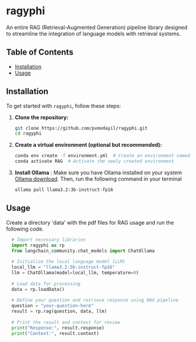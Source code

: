 # ragyphi
An entire RAG (Retrieval-Augmented Generation) pipeline library designed to streamline the integration of language models with retrieval systems.

## Table of Contents
- [Installation](#installation)
- [Usage](#usage)

## Installation

To get started with `ragyphi`, follow these steps:

1. **Clone the repository:**
   ```bash
   git clone https://github.com/pvmodayil/ragyphi.git
   cd ragyphi
   ```
2. **Create a virtual environment (optional but recommended):**
   ```bash
   conda env create -f environment.yml  # Create an environment named 'RAG'
   conda activate RAG  # Activate the newly created environment
   ```
3. **Install Ollama**
   : Make sure you have Ollama installed on your system [Ollama download](https://ollama.com/download). Then, run the following command in your terminal
   ```bash
   ollama pull llama3.2:3b-instruct-fp16
   ```
## Usage
Create a directory 'data' with the pdf files for RAG usage and run the following code.
```python
  # Import necessary libraries
  import ragyphi as rp
  from langchain_community.chat_models import ChatOllama
  
  # Initialize the local language model (LLM)
  local_llm = "llama3.2:3b-instruct-fp16"
  llm = ChatOllama(model=local_llm, temperature=0)
  
  # Load data for processing
  data = rp.loadData()
  
  # Define your question and retrieve response using RAG pipeline
  question = "your-question-here"
  result = rp.rag(question, data, llm)
  
  # Print the result and context for review
  print("Response:", result.response)
  print("Context:", result.context)
```
